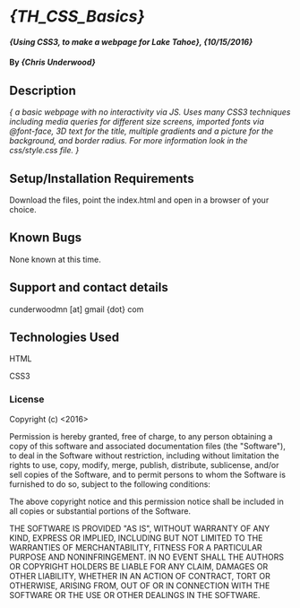 # _{TH_CSS_Basics}_

#### _{Using CSS3, to make a webpage for Lake Tahoe}, {10/15/2016}_

#### By _**{Chris Underwood}**_

## Description

_{ a basic webpage with no interactivity via JS. Uses many CSS3 techniques including media queries for different size screens, imported fonts via @font-face, 3D text for the title, multiple gradients and a picture for the background, and border radius. For more information look in the css/style.css file. }_

## Setup/Installation Requirements

Download the files, point the index.html and open in a browser of your choice.

## Known Bugs

None known at this time.

## Support and contact details

cunderwoodmn [at] gmail {dot} com

## Technologies Used
HTML

CSS3
### License

Copyright (c) <2016>

Permission is hereby granted, free of charge, to any person obtaining a copy of this software and associated documentation files (the "Software"), to deal in the Software without restriction, including without limitation the rights to use, copy, modify, merge, publish, distribute, sublicense, and/or sell copies of the Software, and to permit persons to whom the Software is furnished to do so, subject to the following conditions:

The above copyright notice and this permission notice shall be included in all copies or substantial portions of the Software.

THE SOFTWARE IS PROVIDED "AS IS", WITHOUT WARRANTY OF ANY KIND, EXPRESS OR IMPLIED, INCLUDING BUT NOT LIMITED TO THE WARRANTIES OF MERCHANTABILITY, FITNESS FOR A PARTICULAR PURPOSE AND NONINFRINGEMENT. IN NO EVENT SHALL THE AUTHORS OR COPYRIGHT HOLDERS BE LIABLE FOR ANY CLAIM, DAMAGES OR OTHER LIABILITY, WHETHER IN AN ACTION OF CONTRACT, TORT OR OTHERWISE, ARISING FROM, OUT OF OR IN CONNECTION WITH THE SOFTWARE OR THE USE OR OTHER DEALINGS IN THE SOFTWARE.
